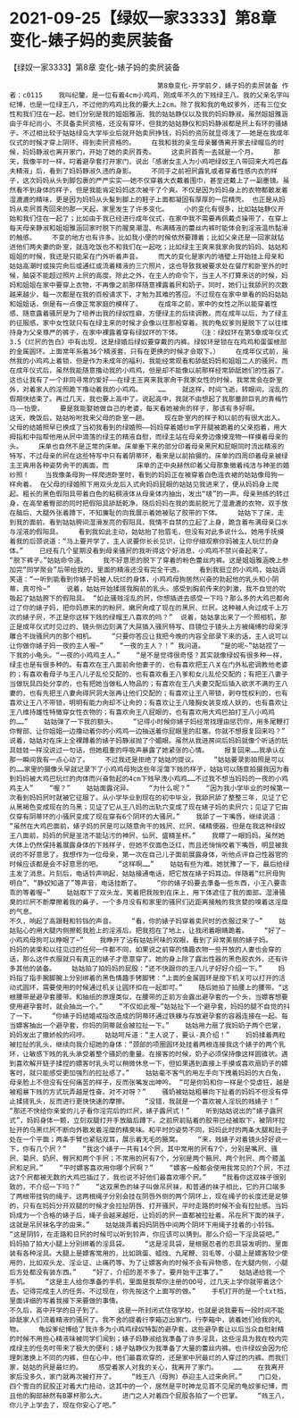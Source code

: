 # 2021-09-25【绿奴一家3333】第8章  变化-婊子妈的卖屄装备



【绿奴一家3333】第8章  变化-婊子妈的卖屄装备



                                         第8章变化-开学前夕，婊子妈的卖屄装备 作者：c0115    我叫纪鑒，是一位有着4cm小鸡鸡、刚成年不久的下贱绿王八。我的父亲名字叫纪博，也是一位绿王八，不过他的鸡鸡比我的要大上2cm。除了我和我的龟奴爹外，还有三位女性和我们住在一起。她们分别是我的姐姐雅涵、我的姑姑静仪以及我的妈妈静淑。虽然姐姐雅涵由于年纪尚小、不具备卖屄资格，还没有穿环，但我的姑姑静仪和妈妈静淑都是屄上有环的骚婊子。不过相比较于姑姑绿岛大学毕业后就开始卖屄挣钱，妈妈的资历就显得浅了——她是在我成年仪式的时候才穿上阴环、得到卖屄资格的。    在我和我的亲生母亲馨倩离开家去绿帽岛的时候，妈妈静淑也离开家门，开始了她的卖屄首秀。    这卖屄首秀一去就是一个月。    那天，我像平时一样，叼着避孕套打开家门，说出「感谢女主人为小鸡吧绿奴王八带回来大鸡巴姦夫精液」后，看到了妈妈静淑久违的身影。    不同于之前袒屄露乳或者穿着性感内衣的样子，这次妈妈从头到脚包裹的严严实实——她不仅穿着大衣戴着围巾，甚至还戴上了一副墨镜。虽然看不到身体的样子，但是我能肯定妈妈这次被干了个爽。不仅是因为妈妈身上的衣物都散发着湿漉漉的精味，更是因为妈妈从头髮到脚上的鞋子上面都凝固有厚厚的一层精壳。 也正是从妈妈从卖屄首秀回来的那一天起，家里发生了许多变化。    小的变化有很多，比如姑姑静仪开始和我们住在一起了；比如由于我已经进行成年仪式，在家中我不需要再佩戴贞操带了，在穿上每天母亲静淑和姐姐雅涵回家时脱下的腥臭潮湿、布满精液的蕾丝内裤时能体会到淫液温热黏滑的触感。    不变的地方也有许多。比如我小便的时候依然要蹲着；比如父亲还是一回家就钻进他们两夫妻的卧室，就连吃饭也不和我们在一起吃；比如绿主王爽来我家肏我的妈妈、姑姑和姐姐的时候，我还是只能呆在门外听着声音。    而大的变化是家内的墙壁上开始挂上母亲和姑姑高潮时或挨完肏后或通红或流着精液的三穴照片，这也导致我被要求处在餐厅和卧室外的时候，脑袋不能超过照片上屄的高度。除此之外，在主人的命令下，当主人不打算来访的时候，妈妈和姐姐在家中要穿上衣物，不再像之前那样随意裸露着屄和奶子。同时，她们让我舔屄的次数越来越少，每一次都是在我的百般请求下，才勉为其难的答应。不过现在在家中单看的妈妈姑姑和姐姐话，倒是有一点像正常家庭的模样了。    在成年之前，家中的女性之所以能穿着性感、随意露着骚屄是为了培养出我的绿奴性癖，方便绿主的后续调教。而在成年以后，为了绿主的征服感，家中女性就只有在绿主来的时候才会像以往那般穿着。我的龟奴爹则是脱下了以往维持身为父亲尊严的裤子，在家中裸露着穿有绿奴环的下体。    （注：绿奴环在第5章成年仪式3.5《烂屄的告白》中有出现，这是绿婚后绿奴要穿戴的内裤。绿奴环是锁在在鸡鸡和蛋蛋根部的金属圆环。上面常年系着36个精液套，只有在更换的时候才会取下。）    在成年仪式前，虽然我的小鸡鸡上着锁，但是作为未成年的福利，我能经常观看和舔舐妈妈和姐姐二人的骚屄。而在成年仪式后，虽然我能随意撸动我的小鸡鸡，但是却不能像以前那样经常舔舐她们的性器了。这也让我有了一个非同寻常的爱好——在绿主王爽来我家肏干我家女性的时候，我常常会在卧室外，对着家人的淫照跪下撸动着我的小鸡鸡。    ……    就这样，时间飞逝，转眼间，淫乱的假期快结束了。再过几天，我也要上高中了。说起高中，我就不由想起了我那童颜巨乳的青梅竹马——怡雯。    要是我能娶她做自己的老婆，每天看她被肏的样子，那该有多好啊。
    这天，晚饭后，姑姑吩咐我来父母的卧室一趟。    现在卧室内的样子和以前的有很大出入。    父母的结婚照早已换成了当初我看到的绿婚照——妈妈穿着婚纱m字开腿被跪着的父亲抱着，用大拇指和中指帮他用从屄中滴落的绿主的精液自慰，而绿主站在母亲旁边像摸宠物一样摸着母亲的头。    床单也自然不是正常的床单。床单垂下来的部分印着母亲黑屄和屁眼同时流出精液的特写，不过母亲的屄在这些特写中只有着阴蒂环，看来是以前拍摄的。床单的四周印着母亲被绿主王爽用各种姿势肏干的画面，而       床单的正中央赫然印着父母那象徵着纯洁与神圣的婚纱照！    当我像条母狗一样爬进卧室时，看到的妈妈正在被穿着白色连衣裙的姑姑像母狗一样肏着。 在父母的绿婚照下用双头龙后入式肏妈妈屁眼的姑姑见我进来了，便从妈妈身上爬起。粗长的黑色假阳具带着白色的粘稠液体从母亲体内抽出，发出“啵”的一声。母亲熟练的转过身，在高举着臀部的同时把假阳具舔舐乾净。随后妈妈在我的面前脱光了湿漉漉的衣物，双手放在脑后、大腿外张着蹲下，不知廉耻的向我展示着她被贴了胶带的下体。    姑姑下了床，走到我的面前。看到姑姑胯间湿滑发亮的假阳具，我情不自禁的立起了上身，跪含着布满母亲口水与淫液的假阳具。    看到我如此主动，姑姑抬了抬眉毛，但没有对此多说什么。她用手抚摸着我的后颈说道：“马上要开学了，主人说要你长长见识，让你仔细观察你妈被主人玩烂的身体。”    已经有几个星期没看到母亲骚屄的我听得这个好消息，小鸡鸡不禁兴奋起来了。    “脱下裤子。”姑姑命令道。    我不好意思的脱下了穿着的粉色蕾丝内裤。这是姐姐雅涵晚上参加完“同学聚会”后带给我的，里面的精液还没有完全干透。    看到我挺立的小鸡鸡，姑姑调笑道：“一听到能看到你婊子妈被人玩烂的身体，小鸡鸡母狗居然兴奋的勃起他的乳头和小阴蒂，真可怜~”    说着，姑姑开始揉搓我胸前的乳头。感受到胸前传来的刺激，我不自觉的吮吸起了姑姑胯下的假阳具。 “如此骚贱淫乱的屄，你想插进去感受一下吗？那么多的大鸡巴都肏过了你的婊子妈，把你妈原来的的粉屄、嫩屄肏成了现在的黑屄、烂屄。这种被人肏过成千上万次的婊子屄，不正是你这样下贱的绿帽王八喜欢的吗？”  说着，姑姑拿出来了一个照相机，那正是成年仪式时见过的、镜头侧边刻满了大屌插入骚屄特写、目镜位于镜头上方被绳缚的母亲浮雕合不拢骚屄内的那个相机。    “只要你答应让我把今晚的内容全部录下来的话，主人说可以让你做你婊子妈一夜的主人喔~”    “一夜的主人？！” 我问道。    “是的呢~”姑姑捏了一下我的小龟头。“一夜的小鸡鸡主人。”    “是不是觉得很奇怪？其实就像绿奴有很多种一样，绿主也是有很多种的。有喜欢在王八面前肏他妻子的，也有喜欢把王八关在门外私密调教他老婆的；有喜欢看母子与王八儿子乱伦交配的，也有喜欢看王八爹和女儿乱伦交配的；有把王八妻子当做玩具四处分享的，也有把她当做私人物品的；有喜欢在王八夫妻交配后插入欲求不满的王八妻的，也有先把王八妻肏得屄洞大张再让他们交配的；有喜欢让王八带锁，剥夺性权利的，也有喜欢让王八不带锁，明明有能力肏却不让肏的；有喜欢让王八隆胸女装变成人妖的，也有喜欢让王八维持雄性特徵穿女性衣物的；有喜欢肏王八屁眼的，也有喜欢用大鸡巴拍打王八小鸡鸡的……”    姑姑弹了一下我的额头。    “记得小时候你婊子妈经常找理由惩罚你，用多尾鞭打你臀部、让你姐姐一边撸动着你的小鸡鸡一边抽送着你屁眼里的肛塞。你就不想报复回来吗？” 说着，姑姑对在床上全裸蹲着的婊子妈静淑抛了个媚眼。虽然从我进房间后妈妈就像个听话的玩具娃娃一样没说过一句话，但她粗重的呼吸声暴露了她紧张的心情。    报复回来……我承认在那一瞬间我有一点心动了。    不过我还是拒绝了姑姑的提议。    “姑姑要录影拍照是可以的……家里的摄像头早就记录下了小鸡鸡母狗这些年淫蕩下贱的样子，姑姑可以随意拍摄我因为看到妈妈被大鸡巴玩烂的肉体而兴奋勃起的4cm下贱早洩小鸡鸡……不过我不想当妈妈的一夜的小鸡鸡主人”    “喔？”    姑姑面露诧异。    “为什么呢？”    “因为我小学毕业的时候第一次看到妈妈屄时就被它征服了。从小学毕业到现在的初中毕业，我舔屄舔了整整三年，见证了它从黑褐色变成现在的乌黑；见证了它从王八妈的出轨穴变成了现在婊子妈的卖屄穴；见证了它由仅穿有阴蒂环的小骚屄变成了现在穿有6个阴环的大骚屄。”    我舔了一下嘴唇，继续说道：    “虽然在大鸡巴面前，婊子妈的屄是可以随意肏干的贱屄、烂屄、储精便器，但是在我这种绿奴王八面前，妈妈的屄是圣洁不能玷污的神屄、仙屄、盛精圣杯。”    我瞟了一眼妈妈。虽然她大体上仍然保持着展露身体的下贱样子，但她不仅面色泛红，而且还悄悄咬着下嘴唇，明显被我说的不好意思了。我想作为一位母亲，第一次在自己儿子面前展露身体，听他点评自己性器官的时候应该都是会不好意思的吧。    “这样啊……”    姑姑有些为难。她犹豫了一下，最后给绿主发了消息。片刻后，电话铃声响起，姑姑接通电话，把它放在婊子妈耳边。伴随着“烂屄母狗明白”、“静奴知道了”等声音，电话挂断了。    “你的婊子妈要去準备一些东西，小王八要乖乖的等着喔~”    姑姑取下了双头龙，笑着把我按到在床上，用下体遮住了我的面部。湿滑骚臭的烂屄不断摩擦着我的鼻子，一个多月没有和家里的骚屄们近距离接触的我贪婪的嗅着这淫糜的气息。
    不久，响起了高跟鞋和铃铛的声音。    “看，你的婊子妈穿着卖屄时的衣服过来了~”    姑姑贴心的用大腿内侧擦乾我脸上的淫液后，把我抱在了地上，让我闭着眼睛跪着。    “好了~小鸡鸡母狗可以睁眼了~”    我睁开了沾有姑姑屄味的双眼，看到了异常美丽的婊子妈。    妈妈的装束和以往见过的任何一件都不同，如果说之前穿的情趣衣物一些开放的人妻也会穿的话，那么这件衣服就只有真正的婊子才愿意穿了。她的身上除了露出性器的黑色胶衣外，还有许多其他的装备。    姑姑拍了拍妈妈的屁股：“还不快跟你的王八儿子好好介绍一下。”    妈妈指了指手腕脚腕上分别绑着的黑色情趣手铐脚铐：“上面的金属圆环是按下机关可以打开的活动式圆环，需要使用的时候通过机关让圆环扣在一起即可。”    随后她拍了拍腰上的腰带。“这根腰带是避孕套腰带。和抽纸的原理类似，在腰带的正前方会露出避孕套的一个头，当嫖客想要使用避孕套时，就会抽出一个。”    “不仅如此喔~”姑姑扯下一个避孕套，妈妈的腿不自觉的抖了一下。    “你婊子妈结婚戒指改造成的阴蒂环通过铁鍊与存放避孕套的容器连接在一起。每当嫖客抽出一个避孕套，你妈的阴蒂就会被拉扯一下。”    姑姑用力扇了我妈奶子两个巴掌，妈妈发出了撒娇般的闷哼。    姑姑呵斥道：“主人说了，要认-真介绍！”    妈妈揉着两粒被拉扯的乳头，继续向我介绍她的身体：“颈部的项圈圆环处挂着两根连接我这个婊子的两个乳环，让敏感下贱的乳头承受着整个骚奶的重量。在接客的时候，奶子必须保持像这样圆锥状。遇到喜欢解开链子揉捏的嫖客时乳头可以稍微休息一下，但如果遇到直接上手摸或喜欢扇奶子的嫖客时，就只能感受更加强烈的拉扯感了。”    姑姑毫不客气的用左手向下拽着妈妈的大白兔，母亲脸上不但没有任何痛苦的样子，反而张嘴发出呻吟。 “可是你妈和你一样是个受虐狂，越是被粗暴下贱的方式玩弄越是性奋。对不对呀？”    骚奶被姑姑粗暴向下扯着的妈妈不但没有停止揉搓乳头，反而进行更快快速的摩擦。    “没错，我就是一个喜欢被人淫玩的贱婊子！”    “那还不快给你亲爱的儿子看你淫完后的烂屄，婊子露屄式！”    听到姑姑说出的“婊子露屄式”，妈妈身体一颤，立刻双腿打开手放脑后蹲下。之前屄前贴着的胶带已经被取下，被阴环拉扯开的乌黑烂屄不断向外散发着淫糜的精臭味。和平时的姿势不同，妈妈此时的两条大腿和肚子处在一个平面；两条手臂也紧贴双耳，展示着无毛的腋窝。    “来，贱婊子对着镜头好好说一下，你有几个屄？”    “我这个婊子一共有14个屄，其中常用的屄有7个，分别是嘴屄、骚屄、菊屄、奶屄、臀屄和两个手屄；不常用的屄有7个，分别是两个腋屄、两个肘屄、两个膝盖屄和足屄。”    “平时嫖客喜欢用你哪个屄啊？”    “嫖客一般都会使用我常见的7个屄，不过这7个屄都被无数的大鸡巴插过了，我也说不好他们最喜欢哪个屄。”    “我看你这双袜子很别致的，不介绍一下吗？”    “这双黑色的袜子叫做吊屄袜，和普通的袜子相比，它的开口端多了两根带挂钩的绳子。这两根绳子分别会挂在阴唇外侧的两个阴环上，现在绳子的长度还是足够的，只有在妈妈分开双腿的时候才会拉扯阴唇、打开骚屄，平时走路的时候不会有拉扯感。当妈妈成为一个合格的婊子后，绳子会越来越短，让妈妈的屄一直都被拉扯着。吊在屄下面的袜子，这就是吊屄袜名字的由来。”    姑姑拨弄着妈妈阴唇中间两个阴环下用绳子挂着的小铃铛。    “这是阴铃，在走路和日屄的时候可以听到铃声，你应该可以猜到。那么介绍一下淫具袋吧。”    妈妈拍了拍大小腿上分别绑着的淫具袋。    “这是淫具袋，是根据忍者的忍具袋发明的。里面装有各种淫具。大腿上是嫖客常用的，比如跳蛋、蜡烛、九尾鞭、羽毛等、小腿上是嫖客较少使用的，比如双头龙、淫业证、止痛药等。为了让嫖客肏的时候不会有异物感，在大腿内侧，小腿后方处都没有装东西。”    “好了，介绍的差不多了。要开始干正事了。”    姑姑递给我一个手机。    “这是主人给你準备的手机，里面是我帮你注册的OO号，过几天上学你就带着这个去。记得完成主人的任务。不过现在，你先按这个上面写的做。”    手机打开的是一个txt档，里面详细的写着我接下来要做的事情。
    不久后，高中开学的日子到了。    这是一所封闭式住宿学校，也就是说我要有一段时间不能舔舐家人们流着精液的骚屄了。我不舍的提着行李箱迈出家门，行李箱中，装着她们给我的礼物。    龟奴爹纪博给了我许多为小鸡鸡绿奴特製的避孕套，这些避孕套让以后当众自慰射精的时候不用担心精液味被同学们闻到；婊子妈静淑给我準备了许多淫具，这些淫具为我在校内完成绿主的任务时带来了极大的便利；婊子姑静仪为我準备了大量的蕾丝内裤。也许绿奴会因为伦理刺激换上不同的内裤，但在心中，他们最喜欢穿的，还是家中屄最烂的人穿过的内裤。而我们家，姑姑的屄是最烂的。    感受着家人对我的关心，我离开了家门。    ……    在我离开家后没多久，家门就再次被打开了。    “贱王八（母狗）恭迎主人过来肏屄。”    门口处，四个雪白的屁股正对着大门扭动，这其中的一个，居然是平时神龙见首不见尾的龟奴爹纪博，而且他的胸部赫然有B罩杯那么大。    进门之人对着四个屁股各拍了一个巴掌。    “贱王八，你儿子上学去了，现在你安心了吧。”



